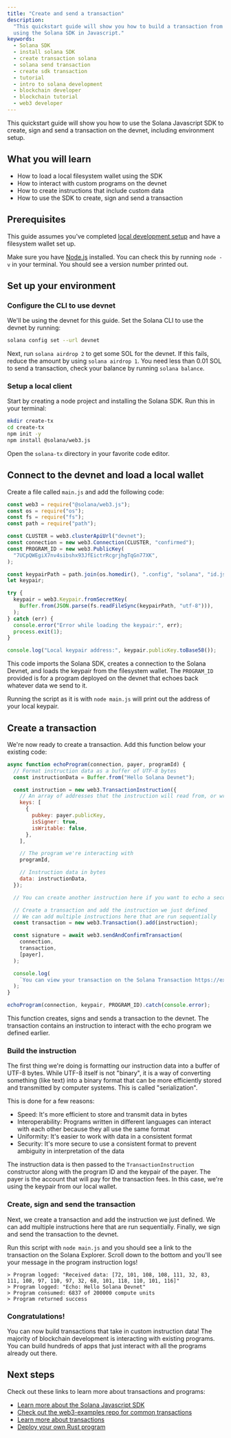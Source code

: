 ```yaml
---
title: "Create and send a transaction"
description:
  "This quickstart guide will show you how to build a transaction from scratch
  using the Solana SDK in Javascript."
keywords:
  - Solana SDK
  - install solana SDK
  - create transaction solana
  - solana send transaction
  - create sdk transaction
  - tutorial
  - intro to solana development
  - blockchain developer
  - blockchain tutorial
  - web3 developer
---
```


This quickstart guide will show you how to use the Solana Javascript SDK to
create, sign and send a transaction on the devnet, including environment setup.

## What you will learn

- How to load a local filesystem wallet using the SDK
- How to interact with custom programs on the devnet 
- How to create instructions that include custom data
- How to use the SDK to create, sign and send a transaction

## Prerequisites

This guide assumes you've completed [local development setup](./local.md) and
have a filesystem wallet set up.

Make sure you have [Node.js](https://nodejs.org/en/) installed. You can check
this by running `node -v` in your terminal. You should see a version number
printed out.

## Set up your environment

### Configure the CLI to use devnet

We'll be using the devnet for this guide. Set the Solana CLI to use the devnet
by running:

```bash
solana config set --url devnet
```

Next, run `solana airdrop 2` to get some SOL for the devnet. If this fails,
reduce the amount by using `solana airdrop 1`. You need less than 0.01 SOL to
send a transaction, check your balance by running `solana balance`.

### Setup a local client

Start by creating a node project and installing the Solana SDK. Run this in your
terminal:

```bash
mkdir create-tx
cd create-tx
npm init -y
npm install @solana/web3.js
```

Open the `solana-tx` directory in your favorite code editor.

## Connect to the devnet and load a local wallet

Create a file called `main.js` and add the following code:

```js
const web3 = require("@solana/web3.js");
const os = require("os");
const fs = require("fs");
const path = require("path");

const CLUSTER = web3.clusterApiUrl("devnet");
const connection = new web3.Connection(CLUSTER, "confirmed");
const PROGRAM_ID = new web3.PublicKey(
  "7UCpQWEgiX7nv4sibshx93JfEictrRcgrjhgTqGn77XK",
);

const keypairPath = path.join(os.homedir(), ".config", "solana", "id.json");
let keypair;

try {
  keypair = web3.Keypair.fromSecretKey(
    Buffer.from(JSON.parse(fs.readFileSync(keypairPath, "utf-8"))),
  );
} catch (err) {
  console.error("Error while loading the keypair:", err);
  process.exit(1);
}

console.log("Local keypair address:", keypair.publicKey.toBase58());
```

This code imports the Solana SDK, creates a connection to the Solana Devnet, and
loads the keypair from the filesystem wallet. The `PROGRAM_ID` provided is for a
program deployed on the devnet that echoes back whatever data we send to it.

Running the script as it is with `node main.js` will print out the address of
your local keypair.

## Create a transaction

We're now ready to create a transaction. Add this function below your existing
code:

```js
async function echoProgram(connection, payer, programId) {
  // Format instruction data as a buffer of UTF-8 bytes
  const instructionData = Buffer.from("Hello Solana Devnet");

  const instruction = new web3.TransactionInstruction({
    // An array of addresses that the instruction will read from, or write to
    keys: [
      {
        pubkey: payer.publicKey,
        isSigner: true,
        isWritable: false,
      },
    ],

    // The program we're interacting with
    programId,

    // Instruction data in bytes
    data: instructionData,
  });

  // You can create another instruction here if you want to echo a second time or interact with another program

  // Create a transaction and add the instruction we just defined
  // We can add multiple instructions here that are run sequentially
  const transaction = new web3.Transaction().add(instruction);

  const signature = await web3.sendAndConfirmTransaction(
    connection,
    transaction,
    [payer],
  );

  console.log(
    `You can view your transaction on the Solana Transaction https://explorer.solana.com/tx/${signature}?cluster=devnet`,
  );
}

echoProgram(connection, keypair, PROGRAM_ID).catch(console.error);
```

This function creates, signs and sends a transaction to the devnet. The
transaction contains an instruction to interact with the echo program we defined
earlier.

### Build the instruction

The first thing we're doing is formatting our instruction data into a buffer of
UTF-8 bytes. While UTF-8 itself is not "binary", it is a way of converting
something (like text) into a binary format that can be more efficiently stored
and transmitted by computer systems. This is called "serialization".

This is done for a few reasons:

- Speed: It's more efficient to store and transmit data in bytes
- Interoperability: Programs written in different languages can interact with
  each other because they all use the same format
- Uniformity: It's easier to work with data in a consistent format
- Security: It's more secure to use a consistent format to prevent ambiguity in
  interpretation of the data

The instruction data is then passed to the `TransactionInstruction` constructor
along with the program ID and the keypair of the payer. The payer is the account
that will pay for the transaction fees. In this case, we're using the keypair
from our local wallet.

### Create, sign and send the transaction

Next, we create a transaction and add the instruction we just defined. We can
add multiple instructions here that are run sequentially. Finally, we sign and
send the transaction to the devnet.

Run this script with `node main.js` and you should see a link to the transaction
on the Solana Explorer. Scroll down to the bottom and you'll see your message in
the program instruction logs!

    > Program logged: "Received data: [72, 101, 108, 108, 111, 32, 83, 111, 108, 97, 110, 97, 32, 68, 101, 118, 110, 101, 116]"
    > Program logged: "Echo: Hello Solana Devnet"
    > Program consumed: 6837 of 200000 compute units
    > Program returned success

### Congratulations!

You can now build transactions that take in custom instruction data! The
majority of blockchain development is interacting with existing programs. You
can build hundreds of apps that just interact with all the programs already out
there.

## Next steps

Check out these links to learn more about transactions and programs:

- [Learn more about the Solana Javascript SDK](../developing/clients/javascript-reference.md)
- [Check out the web3-examples repo for common transactions](https://github.com/solana-developers/web3-examples)
- [Learn more about transactions](../developing/programming-model/transactions)
- [Deploy your own Rust program](./rust.md)
